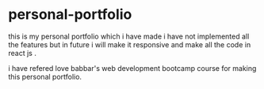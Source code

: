 # personal-portfolio
this is my personal portfolio which i have made
i have not implemented all the features but in future i will make it responsive and make all the code in react js .

i have refered love babbar's web development bootcamp course for making this personal portfolio.

